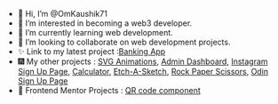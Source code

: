 - 👋 Hi, I’m @OmKaushik71
- 👀 I’m interested in becoming a web3 developer.
- 🌱 I’m currently learning web development.
- 💞️ I’m looking to collaborate on web development projects.
- ✨ Link to my latest project :[Banking App](https://omkaushik71.github.io/Banking-App/)
- 🎆 My other projects : [SVG Animations](https://omkaushik71.github.io/Simple-SVG-Animations/), [Admin Dashboard](https://omkaushik71.github.io/Admin-Dashboard/), [Instagram Sign Up Page](https://omkaushik71.github.io/Sign-Up-Page/), [Calculator](https://omkaushik71.github.io/Calculator-Neumorphic/), [Etch-A-Sketch](https://omkaushik71.github.io/Etch-a-Sketch/), [Rock Paper Scissors](https://omkaushik71.github.io/Rock-Paper-Scissors/), [Odin Sign Up Page](https://omkaushik71.github.io/Odin-Sign-Up-Page/)
- 🧩 Frontend Mentor Projects : [QR code component](https://omkaushik71.github.io/QR-Component/)
<!---
OmKaushik71/OmKaushik71 is a ✨ special ✨ repository because its `README.md` (this file) appears on your GitHub profile.
You can click the Preview link to take a look at your changes.
--->
